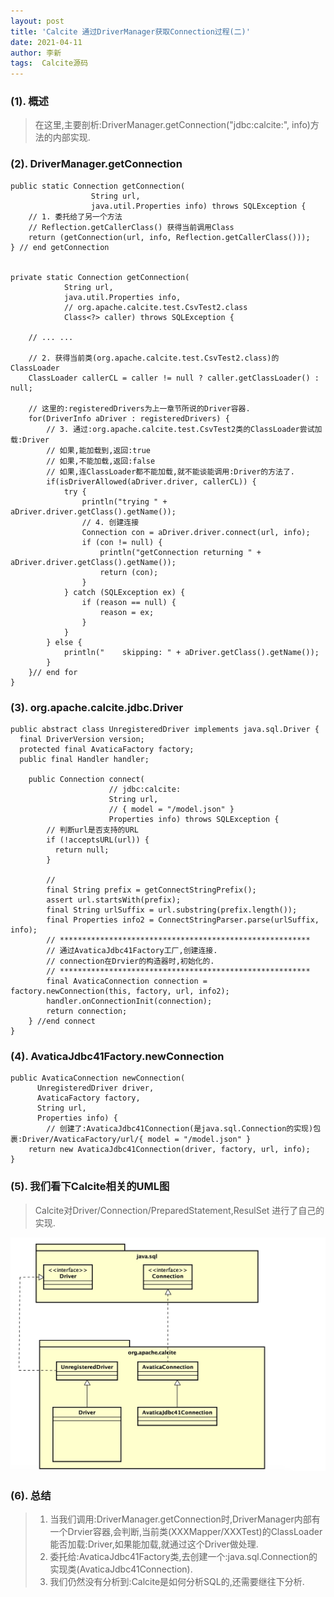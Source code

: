 ```yaml
---
layout: post
title: 'Calcite 通过DriverManager获取Connection过程(二)'
date: 2021-04-11
author: 李新
tags:  Calcite源码
---
```


### (1). 概述
> 在这里,主要剖析:DriverManager.getConnection("jdbc:calcite:", info)方法的内部实现.   

### (2). DriverManager.getConnection

```
public static Connection getConnection(
                  String url,
				  java.util.Properties info) throws SQLException {
    // 1. 委托给了另一个方法
	// Reflection.getCallerClass() 获得当前调用Class
	return (getConnection(url, info, Reflection.getCallerClass()));
} // end getConnection


private static Connection getConnection(
			String url, 
			java.util.Properties info, 
			// org.apache.calcite.test.CsvTest2.class
			Class<?> caller) throws SQLException {
			
    // ... ...
	
	// 2. 获得当前类(org.apache.calcite.test.CsvTest2.class)的ClassLoader
	ClassLoader callerCL = caller != null ? caller.getClassLoader() : null;
	
	// 这里的:registeredDrivers为上一章节所说的Driver容器.
    for(DriverInfo aDriver : registeredDrivers) {
		// 3. 通过:org.apache.calcite.test.CsvTest2类的ClassLoader尝试加载:Driver
		// 如果,能加载到,返回:true
		// 如果,不能加载,返回:false
		// 如果,连ClassLoader都不能加载,就不能谈能调用:Driver的方法了.
		if(isDriverAllowed(aDriver.driver, callerCL)) {
			try {
				println("trying " + aDriver.driver.getClass().getName());
				// 4. 创建连接
				Connection con = aDriver.driver.connect(url, info);
				if (con != null) {
					println("getConnection returning " + aDriver.driver.getClass().getName());
					return (con);
				}
			} catch (SQLException ex) {
				if (reason == null) {
					reason = ex;
				}
			}
		} else {
			println("    skipping: " + aDriver.getClass().getName());
		}
	}// end for	
}
```
### (3). org.apache.calcite.jdbc.Driver
```
public abstract class UnregisteredDriver implements java.sql.Driver {
  final DriverVersion version;
  protected final AvaticaFactory factory;
  public final Handler handler;

	public Connection connect(
					  // jdbc:calcite:
	                  String url, 
					  // { model = "/model.json" }
					  Properties info) throws SQLException {
		// 判断url是否支持的URL				  
		if (!acceptsURL(url)) {
		  return null;
		}
		
		// 
		final String prefix = getConnectStringPrefix();
		assert url.startsWith(prefix);
		final String urlSuffix = url.substring(prefix.length());
		final Properties info2 = ConnectStringParser.parse(urlSuffix, info);
		// ********************************************************
		// 通过AvaticaJdbc41Factory工厂,创建连接.
		// connection在Drvier的构造器时,初始化的.
		// ********************************************************
		final AvaticaConnection connection = factory.newConnection(this, factory, url, info2);
		handler.onConnectionInit(connection);
		return connection;
	} //end connect
}
```
### (4). AvaticaJdbc41Factory.newConnection
```
public AvaticaConnection newConnection(
      UnregisteredDriver driver,
      AvaticaFactory factory,
      String url,
      Properties info) {
		// 创建了:AvaticaJdbc41Connection(是java.sql.Connection的实现)包裹:Driver/AvaticaFactory/url/{ model = "/model.json" }
    return new AvaticaJdbc41Connection(driver, factory, url, info);
}
```
### (5). 我们看下Calcite相关的UML图
> Calcite对Driver/Connection/PreparedStatement,ResulSet 进行了自己的实现. 

!["Calcite UML图"](/assets/calcite/imgs/calcite-get-connection.jpg)

### (6). 总结
> 1. 当我们调用:DriverManager.getConnection时,DriverManager内部有一个Drvier容器,会判断,当前类(XXXMapper/XXXTest)的ClassLoader能否加载:Driver,如果能加载,就通过这个Driver做处理.  
> 2. 委托给:AvaticaJdbc41Factory类,去创建一个:java.sql.Connection的实现类(AvaticaJdbc41Connection).  
> 3. 我们仍然没有分析到:Calcite是如何分析SQL的,还需要继往下分析.   
